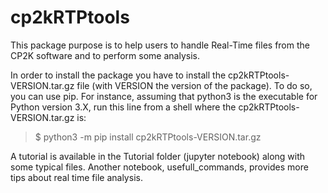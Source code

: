 # cp2kRTPtools

This package purpose is to help users to handle Real-Time files from the CP2K software and to perform some analysis. 

In order to install the package you have to install the cp2kRTPtools-VERSION.tar.gz file (with VERSION the version of the package).
To do so, you can use pip. For instance, assuming that python3 is the executable for Python version 3.X, run this line from a shell where the cp2kRTPtools-VERSION.tar.gz is: 

>$ python3 -m pip install cp2kRTPtools-VERSION.tar.gz


A tutorial is available in the Tutorial folder (jupyter notebook) along with some typical files.
Another notebook, usefull_commands, provides more tips about real time file analysis.

 